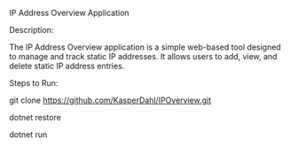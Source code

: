 IP Address Overview Application

Description:

The IP Address Overview application is a simple web-based tool designed to manage and track static IP addresses. It allows users to add, view, and delete static IP address entries.

Steps to Run:

git clone https://github.com/KasperDahl/IPOverview.git

dotnet restore

dotnet run
